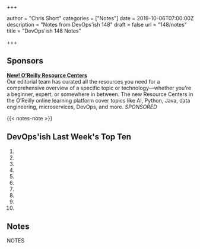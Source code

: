 +++

author = "Chris Short"
categories = ["Notes"]
date = 2019-10-06T07:00:00Z
description = "Notes from DevOps'ish 148"
draft = false
url = "148/notes"
title = "DevOps'ish 148 Notes"

+++

## Sponsors

[**New! O’Reilly Resource Centers**](https://www.oreilly.com/pub/cpc/268257)  
Our editorial team has curated all the resources you need for a comprehensive overview of a specific topic or technology—whether you're a beginner, expert, or somewhere in between. The new Resource Centers in the O’Reilly online learning platform cover topics like AI, Python, Java, data engineering, microservices, DevOps, and more. *SPONSORED*

{{< notes-note >}}

## DevOps'ish Last Week's Top Ten

1. 
1. 
1. 
1. 
1. 
1. 
1. 
1. 
1. 
1. 

## Notes

NOTES
